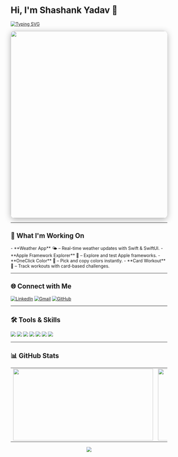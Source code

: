 <h1 align="left">Hi, I'm Shashank Yadav 👋</h1>

<!-- Typing Animation Banner -->
<p align="left">
<a href="https://git.io/typing-svg">
  <img src="https://readme-typing-svg.demolab.com?font=Fira+Code&size=28&pause=1000&color=38FDD8&left=true&width=900&height=60&lines=Swift;SwiftUI;C++;Python" alt="Typing SVG" />
</a>
</p>

<!-- Banner / GIF -->
<p align="center">
<img src="https://github.com/ShashankYadav28/ShashankYadav28/blob/main/pixelart.png" width="600" style="border-radius:12px; box-shadow: 0 4px 20px rgba(0,0,0,0.3);">
</p>

---

## 🚀 What I'm Working On
<p align="left">
- **Weather App** 🌤️ – Real-time weather updates with Swift & SwiftUI.  
- **Apple Framework Explorer** 🍎 – Explore and test Apple frameworks.  
- **OneClick Color** 🎨 – Pick and copy colors instantly.  
- **Card Workout** 💪 – Track workouts with card-based challenges.  
</p>

---

## 🌐 Connect with Me
<p align="left">
<a href="https://www.linkedin.com/in/shashank-yadav-8aa627328" target="_blank"><img align="center" src="https://img.shields.io/badge/LinkedIn-0A66C2?style=for-the-badge&logo=linkedin&logoColor=white" alt="LinkedIn"/></a>
<a href="mailto:shashankyadav2803@gmail.com" target="_blank"><img align="center" src="https://img.shields.io/badge/Gmail-D14836?style=for-the-badge&logo=gmail&logoColor=white" alt="Gmail"/></a>
<a href="https://github.com/ShashankYadav28" target="_blank"><img align="center" src="https://img.shields.io/badge/GitHub-181717?style=for-the-badge&logo=github&logoColor=white" alt="GitHub"/></a>
</p>

---

## 🛠️ Tools & Skills
<p align="left">
<img src="https://img.shields.io/badge/Swift-FA7343?style=flat-square&logo=swift&logoColor=white"/>
<img src="https://img.shields.io/badge/SwiftUI-0052CC?style=flat-square&logo=swift&logoColor=white"/>
<img src="https://img.shields.io/badge/C++-00599C?style=flat-square&logo=cplusplus&logoColor=white"/>
<img src="https://img.shields.io/badge/Python-3776AB?style=flat-square&logo=python&logoColor=white"/>
<img src="https://img.shields.io/badge/Git-FF652F?style=flat-square&logo=git&logoColor=white"/>
<img src="https://img.shields.io/badge/GitHub-181717?style=flat-square&logo=github&logoColor=white"/>
<img src="https://img.shields.io/badge/VS_Code-007ACC?style=flat-square&logo=visual-studio-code&logoColor=white"/>
</p>

---

## 📊 GitHub Stats
<p align="center">
  <table>
    <tr>
      <td>
        <img src="https://github-readme-stats.vercel.app/api?username=ShashankYadav28&show_icons=true&theme=radical&count_private=true&bg_color=0D1117&title_color=38FDD8&icon_color=79FF97&text_color=FFFFFF&hide_border=true" width="450" height="230"/>
      </td>
      <td>
        <img src="https://streak-stats.demolab.com?user=ShashankYadav28&theme=radical&background=0D1117&ring=38FDD8&fire=38FDD8&currStreakNum=FFFFFF&sideNums=FFFFFF&currStreakLabel=FFFFFF&hide_border=true" width="450" height="230"/>
      </td>
    </tr>
  </table>

<img src="https://pacman.abozanona.me?username=ShashankYadav28" />
</p>
